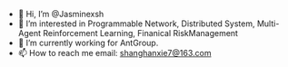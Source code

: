 - 👋 Hi, I’m @Jasminexsh
- 👀 I’m interested in Programmable Network, Distributed System, Multi-Agent Reinforcement Learning, Finanical RiskManagement
- 🌱 I’m currently working for AntGroup.
- 📫 How to reach me email: shanghanxie7@163.com

<!---
Jasminexsh/Jasminexsh is a ✨ special ✨ repository because its `README.md` (this file) appears on your GitHub profile.
You can click the Preview link to take a look at your changes.
--->
